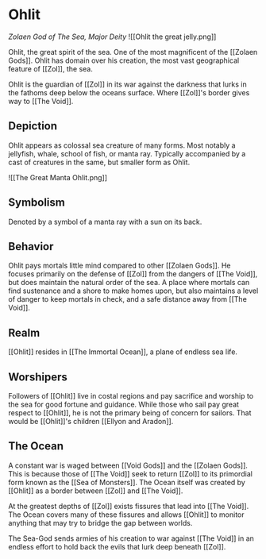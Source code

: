 # Ohlit
*Zolaen God of The Sea, Major Deity*
![[Ohlit the great jelly.png]]

Ohlit, the great spirit of the sea. One of the most magnificent of the [[Zolaen Gods]]. Ohlit has domain over his creation, the most vast geographical feature of [[Zol]], the sea.

Ohlit is the guardian of [[Zol]] in its war against the darkness that lurks in the fathoms deep below the oceans surface. Where [[Zol]]'s border gives way to [[The Void]].

## Depiction
Ohlit appears as colossal sea creature of many forms. Most notably a jellyfish, whale, school of fish, or manta ray. Typically accompanied by a cast of creatures in the same, but smaller form as Ohlit.

![[The Great Manta Ohlit.png]]

## Symbolism
Denoted by a symbol of a manta ray with a sun on its back.

## Behavior
Ohlit pays mortals little mind compared to other [[Zolaen Gods]]. He focuses primarily on the defense of [[Zol]] from the dangers of [[The Void]], but does maintain the natural order of the sea. A place where mortals can find sustenance and a shore to make homes upon, but also maintains a level of danger to keep mortals in check, and a safe distance away from [[The Void]].

## Realm
[[Ohlit]] resides in [[The Immortal Ocean]], a plane of endless sea life.

## Worshipers
Followers of [[Ohlit]] live in costal regions and pay sacrifice and worship to the sea for good fortune and guidance. While those who sail pay great respect to [[Ohlit]], he is not the primary being of concern for sailors. That would be [[Ohlit]]'s children [[Ellyon and Aradon]].

## The Ocean
A constant war is waged between [[Void Gods]] and the [[Zolaen Gods]]. This is because those of [[The Void]] seek to return [[Zol]] to its primordial form known as the [[Sea of Monsters]]. The Ocean itself was created by [[Ohlit]] as a border between [[Zol]] and [[The Void]]. 

At the greatest depths of [[Zol]] exists fissures that lead into [[The Void]]. The Ocean covers many of these fissures and allows [[Ohlit]] to monitor anything that may try to bridge the gap between worlds.

The Sea-God sends armies of his creation to war against [[The Void]] in an endless effort to hold back the evils that lurk deep beneath [[Zol]].